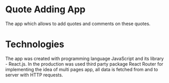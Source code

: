 # Quote Adding App

The app which allows to add quotes and comments on these quotes.

# Technologies

The app was created with programming language JavaScript and its library - React.js. In the production was used third party package React Router 
for implementing the idea of multi pages app, all data is fetched from and to server with HTTP requests.

